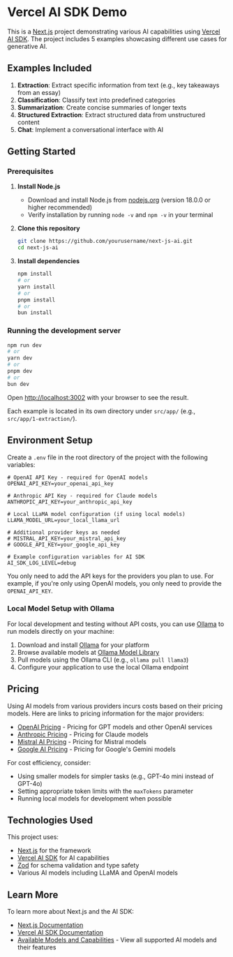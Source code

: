 # Vercel AI SDK Demo

This is a [Next.js](https://nextjs.org) project demonstrating various AI capabilities using [Vercel AI SDK](https://sdk.vercel.ai/). The project includes 5 examples showcasing different use cases for generative AI.

## Examples Included

1. **Extraction**: Extract specific information from text (e.g., key takeaways from an essay)
2. **Classification**: Classify text into predefined categories
3. **Summarization**: Create concise summaries of longer texts
4. **Structured Extraction**: Extract structured data from unstructured content
5. **Chat**: Implement a conversational interface with AI

## Getting Started

### Prerequisites

1. **Install Node.js**

   - Download and install Node.js from [nodejs.org](https://nodejs.org/) (version 18.0.0 or higher recommended)
   - Verify installation by running `node -v` and `npm -v` in your terminal

2. **Clone this repository**

   ```bash
   git clone https://github.com/yourusername/next-js-ai.git
   cd next-js-ai
   ```

3. **Install dependencies**
   ```bash
   npm install
   # or
   yarn install
   # or
   pnpm install
   # or
   bun install
   ```

### Running the development server

```bash
npm run dev
# or
yarn dev
# or
pnpm dev
# or
bun dev
```

Open [http://localhost:3002](http://localhost:3002) with your browser to see the result.

Each example is located in its own directory under `src/app/` (e.g., `src/app/1-extraction/`).

## Environment Setup

Create a `.env` file in the root directory of the project with the following variables:

```
# OpenAI API Key - required for OpenAI models
OPENAI_API_KEY=your_openai_api_key

# Anthropic API Key - required for Claude models
ANTHROPIC_API_KEY=your_anthropic_api_key

# Local LLaMA model configuration (if using local models)
LLAMA_MODEL_URL=your_local_llama_url

# Additional provider keys as needed
# MISTRAL_API_KEY=your_mistral_api_key
# GOOGLE_API_KEY=your_google_api_key

# Example configuration variables for AI SDK
AI_SDK_LOG_LEVEL=debug
```

You only need to add the API keys for the providers you plan to use. For example, if you're only using OpenAI models, you only need to provide the `OPENAI_API_KEY`.

### Local Model Setup with Ollama

For local development and testing without API costs, you can use [Ollama](https://ollama.com) to run models directly on your machine:

1. Download and install [Ollama](https://ollama.com) for your platform
2. Browse available models at [Ollama Model Library](https://ollama.com/search)
3. Pull models using the Ollama CLI (e.g., `ollama pull llama3`)
4. Configure your application to use the local Ollama endpoint

## Pricing

Using AI models from various providers incurs costs based on their pricing models. Here are links to pricing information for the major providers:

- [OpenAI Pricing](https://platform.openai.com/docs/pricing) - Pricing for GPT models and other OpenAI services
- [Anthropic Pricing](https://www.anthropic.com/api/pricing) - Pricing for Claude models
- [Mistral AI Pricing](https://mistral.ai/pricing/) - Pricing for Mistral models
- [Google AI Pricing](https://ai.google.dev/pricing) - Pricing for Google's Gemini models

For cost efficiency, consider:

- Using smaller models for simpler tasks (e.g., GPT-4o mini instead of GPT-4o)
- Setting appropriate token limits with the `maxTokens` parameter
- Running local models for development when possible

## Technologies Used

This project uses:

- [Next.js](https://nextjs.org/) for the framework
- [Vercel AI SDK](https://sdk.vercel.ai/) for AI capabilities
- [Zod](https://zod.dev/) for schema validation and type safety
- Various AI models including LLaMA and OpenAI models

## Learn More

To learn more about Next.js and the AI SDK:

- [Next.js Documentation](https://nextjs.org/docs)
- [Vercel AI SDK Documentation](https://sdk.vercel.ai/docs/introduction)
- [Available Models and Capabilities](https://sdk.vercel.ai/docs/foundations/providers-and-models#model-capabilities) - View all supported AI models and their features

